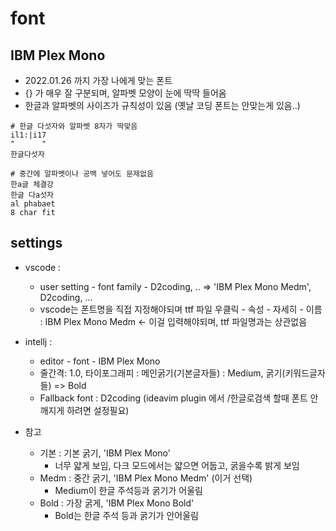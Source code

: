 # font
## IBM Plex Mono 
- 2022.01.26 까지 가장 나에게 맞는 폰트
- {} 가 매우 잘 구분되며, 알파벳 모양이 눈에 딱딱 들어옴
- 한글과 알파벳의 사이즈가 규칙성이 있음 (옛날 코딩 폰트는 안맞는게 있음..)
```
# 한글 다섯자와 알파벳 8자가 딱맞음
il1:|i17
"      "
한글다섯자

# 중간에 알파벳이나 공백 넣어도 문제없음
한a글 체결강
한글 다a섯자
al phabaet
8 char fit
```

## settings

- vscode :
  - user setting - font family - D2coding, .. => 'IBM Plex Mono Medm', D2coding, ...
  - vscode는 폰트명을 직접 지정해야되며 ttf 파일 우클릭 - 속성 - 자세히 - 이름 : IBM Plex Mono Medm <- 이걸 입력해야되며, ttf 파일명과는 상관없음

- intellj : 
  - editor - font - IBM Plex Mono
  - 줄간격: 1.0, 타이포그래피 : 메인굵기(기본글자들) : Medium, 굵기(키워드글자들) => Bold
  - Fallback font : D2coding (ideavim plugin 에서 /한글로검색 할때 폰트 안깨지게 하려면 설정필요)
- 참고
  - 기본 : 기본 굵기, 'IBM Plex Mono'
    - 너무 얇게 보임, 다크 모드에서는 얇으면 어둡고, 굵을수록 밝게 보임
  - Medm : 중간 굵기, 'IBM Plex Mono Medm' (이거 선택)
    - Medium이 한글 주석등과 굵기가 어울림
  - Bold : 가장 굵게, 'IBM Plex Mono Bold'
    - Bold는 한글 주석 등과 굵기가 안어울림

